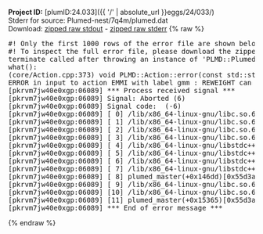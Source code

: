 **Project ID:** [plumID:24.033]({{ '/' | absolute_url }}eggs/24/033/)  
Stderr for source:  Plumed-nest/7q4m/plumed.dat   
Download: [zipped raw stdout](plumed.dat.plumed_master.stdout.txt.zip) - [zipped raw stderr](plumed.dat.plumed_master.stderr.txt.zip) 
{% raw %}
<pre>
#! Only the first 1000 rows of the error file are shown below
#! To inspect the full error file, please download the zipped raw stderr file above
terminate called after throwing an instance of 'PLMD::Plumed::ExceptionError'
what():
(core/Action.cpp:373) void PLMD::Action::error(const std::string&) const
ERROR in input to action EMMI with label gmm : REWEIGHT can only be used in parallel with 2 or more replicas
[pkrvm7jw40e0xgp:06089] *** Process received signal ***
[pkrvm7jw40e0xgp:06089] Signal: Aborted (6)
[pkrvm7jw40e0xgp:06089] Signal code:  (-6)
[pkrvm7jw40e0xgp:06089] [ 0] /lib/x86_64-linux-gnu/libc.so.6(+0x45330)[0x7f1f31845330]
[pkrvm7jw40e0xgp:06089] [ 1] /lib/x86_64-linux-gnu/libc.so.6(pthread_kill+0x11c)[0x7f1f3189eb2c]
[pkrvm7jw40e0xgp:06089] [ 2] /lib/x86_64-linux-gnu/libc.so.6(gsignal+0x1e)[0x7f1f3184527e]
[pkrvm7jw40e0xgp:06089] [ 3] /lib/x86_64-linux-gnu/libc.so.6(abort+0xdf)[0x7f1f318288ff]
[pkrvm7jw40e0xgp:06089] [ 4] /lib/x86_64-linux-gnu/libstdc++.so.6(+0xa5ff5)[0x7f1f31ca5ff5]
[pkrvm7jw40e0xgp:06089] [ 5] /lib/x86_64-linux-gnu/libstdc++.so.6(+0xbb0da)[0x7f1f31cbb0da]
[pkrvm7jw40e0xgp:06089] [ 6] /lib/x86_64-linux-gnu/libstdc++.so.6(_ZSt10unexpectedv+0x0)[0x7f1f31ca5a55]
[pkrvm7jw40e0xgp:06089] [ 7] /lib/x86_64-linux-gnu/libstdc++.so.6(+0xa5a6f)[0x7f1f31ca5a6f]
[pkrvm7jw40e0xgp:06089] [ 8] plumed_master(+0x146dd)[0x55d3add096dd]
[pkrvm7jw40e0xgp:06089] [ 9] /lib/x86_64-linux-gnu/libc.so.6(+0x2a1ca)[0x7f1f3182a1ca]
[pkrvm7jw40e0xgp:06089] [10] /lib/x86_64-linux-gnu/libc.so.6(__libc_start_main+0x8b)[0x7f1f3182a28b]
[pkrvm7jw40e0xgp:06089] [11] plumed_master(+0x15365)[0x55d3add0a365]
[pkrvm7jw40e0xgp:06089] *** End of error message ***
</pre>
{% endraw %}
